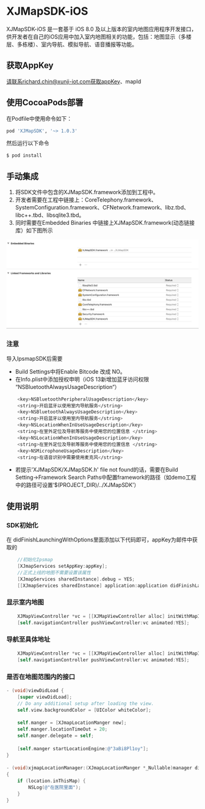 # XJMapSDK-iOS

XJMapSDK-iOS 是一套基于 iOS 8.0 及以上版本的室内地图应用程序开发接口，供开发者在自己的iOS应用中加入室内地图相关的功能，包括：地图显示（多楼层、多栋楼）、室内导航、模拟导航、语音播报等功能。

## 获取AppKey
请联系richard.chin@xunji-iot.com获取appKey、mapId

## 使用CocoaPods部署
在Podfile中使用命令如下：
```bash
pod 'XJMapSDK', '~> 1.0.3'
```
然后运行以下命令

```bash
$ pod install
```

## 手动集成
1. 将SDK文件中包含的XJMapSDK.framework添加到工程中。
2. 开发者需要在工程中链接上：CoreTelephony.framework、SystemConfiguration.framework、CFNetwork.framework、libz.tbd、libc++.tbd、libsqlite3.tbd。
3. 同时需要在Embedded Binaries 中链接上XJMapSDK.framework(动态链接库）如下图所示

<img alt="XJMapSDK" src="Readme.asset/linked.jpg">

### 注意
导入IpsmapSDK后需要
- Build Settings中将Enable Bitcode 改成 NO。
- 在Info.plist中添加授权申明（iOS 13新增加蓝牙访问权限 “NSBluetoothAlwaysUsageDescription“）
```bash
	<key>NSBluetoothPeripheralUsageDescription</key>
	<string>开启蓝牙以使用室内导航服务</string>
	<key>NSBluetoothAlwaysUsageDescription</key>
	<string>开启蓝牙以使用室内导航服务</string>
	<key>NSLocationWhenInUseUsageDescription</key>
	<string>在室外定位及导航等服务中使用您的位置信息 </string>
	<key>NSLocationWhenInUseUsageDescription</key>
	<string>在室外定位及导航等服务中使用您的位置信息 </string>
	<key>NSMicrophoneUsageDescription</key>
	<string>在语音识别中需要使用麦克风</string>
  ```
- 若提示'XJMapSDK/XJMapSDK.h' file not found的话，需要在Build Setting->Framework Search Paths中配置framework的路径（如demo工程中的路径可设置‘$(PROJECT_DIR)/../XJMapSDK’）
  
## 使用说明  

### SDK初始化
  在 didFinishLaunchingWithOptions里面添加以下代码即可，appKey为邮件中获取的
```objective-c
    //初始化Ipsmap
    [XJmapServices setAppKey:appKey];
    //正式上线的地图不需要设置该属性
    [XJmapServices sharedInstance].debug = YES;
    [[XJmapServices sharedInstance] application:application didFinishLaunchingWithOptions:launchOptions];
```


### 显示室内地图
```objective-c
    XJMapViewController *vc = [[XJMapViewController alloc] initWithMapId:@"3aBi8Pl1oy"];
    [self.navigationController pushViewController:vc animated:YES];
```
### 导航至具体地址
```objective-c
    XJMapViewController *vc = [[XJMapViewController alloc] initWithMapId:@"3aBi8Pl1oy" targetName:@"服务台" targetId:@"10000"];
    [self.navigationController pushViewController:vc animated:YES];
```
### 是否在地图范围内的接口
```objective-c
- (void)viewDidLoad {
    [super viewDidLoad];
    // Do any additional setup after loading the view.
    self.view.backgroundColor = [UIColor whiteColor];
    
    self.manger = [XJmapLocationManger new];
    self.manger.locationTimeOut = 20;
    self.manger.delegate = self;
    
    [self.manger startLocationEngine:@"3aBi8Pl1oy"];
}

- (void)xjmapLocationManager:(XJmapLocationManger *_Nullable)manager didUpdateLocation:(XJLocationInfo *_Nullable)location 
{
    if (location.inThisMap) {
        NSLog(@"在医院里面");
    }
}
```	
